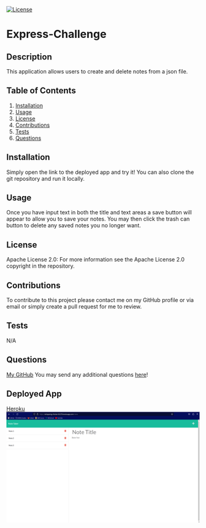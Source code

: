 [![License](https://img.shields.io/badge/License-Apache_2.0-blue.svg)](https://opensource.org/licenses/Apache-2.0)

# Express-Challenge

## Description

This application allows users to create and delete notes from a json file. 

## Table of Contents

1. [Installation](#installation)
2. [Usage](#usage)
3. [License](#license)
4. [Contributions](#contributions)
5. [Tests](#tests)
6. [Questions](#questions)

## Installation

Simply open the link to the deployed app and try it! You can also clone the git repository and run it locally.

## Usage

Once you have input text in both the title and text areas a save button will appear to allow you to save your notes. You may then click the trash can button to delete any saved notes you no longer want.

## License

Apache License 2.0: For more information see the Apache License 2.0 copyright in the repository.

## Contributions

To contribute to this project please contact me on my GitHub profile or via email or simply create a pull request for me to review.

## Tests

N/A

## Questions

[My GitHub](https://github.com/codejoes)
You may send any additional questions [here](josephscodes@gmail.com)!

## Deployed App

[Heroku](https://whispering-thicket-05279.herokuapp.com/)
![Screenshot of Webpage](./public/assets/images/Screenshot%202023-02-03%20010516.png)
